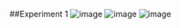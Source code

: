 ##Experiment 1
![image](https://user-images.githubusercontent.com/112570597/212012036-a826703b-003b-416f-975f-bc6c34a1d227.png)
![image](https://user-images.githubusercontent.com/112570597/212012265-b2a40351-78a5-4168-82e6-7f970ff51a86.png)
![image](https://user-images.githubusercontent.com/112570597/212012373-87524402-127a-4d7b-82d6-a928c460faa6.png)

